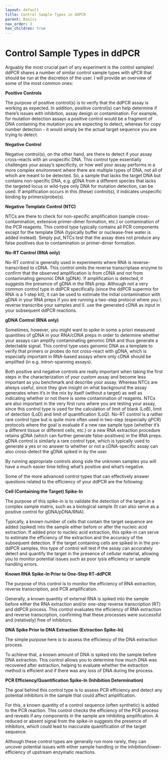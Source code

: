```yaml
---
layout: default
title: Control Sample Types in ddPCR
parent: Basics
nav_order: 3
has_children: true
---
```

# Control Sample Types in ddPCR

Arguably the most crucial part of any experiment is the control samples! ddPCR shares a number of similar control sample types with qPCR that should be run at the discretion of the user. I will provide an overview of some of the most common ones:

**Positive Controls**

The purpose of positive control(s) is to verify that the ddPCR assay is working as expected. In addition, positive control(s) can help determine if there’s issues with inhibition, assay design or contamination. For example, for mutation detection assays a positive control would be a fragment of DNA containing the mutation you are expecting to detect, whereas for copy number detection - it would simply be the actual target sequence you are trying to detect.

**Negative Control**

Negative control(s), on the other hand, are there to detect if your assay cross-reacts with an unspecific DNA. This control type essentially challenges your assay’s specificity, or how well your assay performs in a more complex environment where there are multiple types of DNA, not all of which are meant to be detected. So, a sample that lacks the target DNA but contains non-specific DNA, e.g. gDNA from a different species that lacks the targeted locus or wild-type only DNA for mutation detection, can be used. If amplification occurs in this (these) control(s), it indicates unspecific binding by primers/probe(s).

**Negative Template Control (NTC)**

NTCs are there to check for non-specific amplification (sample cross-contamination, extensive primer-dimer formation, etc.) or contamination of the PCR reagents. This control type typically contains all PCR components except for the template DNA (typically buffer or nuclease-free water is added instead). Simply put, NTCs test that the assay does not produce any false positives due to contamination or primer-dimer formation.

**No-RT Control (RNA only)**

No-RT control is generally used in experiments where RNA is reverse-transcribed to cDNA. This control omits the reverse transcriptase enzyme to confirm that the observed amplification is from cDNA and not from contaminating genomic DNA (gDNA). If amplification is detected, it suggests the presence of gDNA in the RNA prep. Although not a very common control type in ddPCR specifically (since the ddPCR supermix for RNA is a 1-step kit), it can be used to estimate the initial contamination with gDNA in your RNA preps if you are running a two-step protocol where you I. reverse transcribe your samples and II. use the generated cDNA as input in your subsequent ddPCR reactions.

**gDNA Control (RNA only)**

Sometimes, however, you might want to spike in some a priori measured quantities of gDNA in your RNA/cDNA preps in order to determine whether your assays can amplify contaminating genomic DNA and thus generate a detectable signal. This control type uses genomic DNA as a template to verify that primers or probes do not cross-react with gDNA, which is especially important in RNA-based assays where only cDNA should be amplified (in e.g. intron-spanning assays).

Both positive and negative controls are really important when taking the first steps in the characterization of your custom assay and become less important as you benchmark and describe your assay. Whereas NTCs are always useful, since they give insight on what background the assay generates when it’s in the mix by itself (without a target) as well as indicating whether or not there is some contamination of reagents. NTCs are also important in the very first runs where you are testing your assay, since this control type is used for the calculation of limit of blank (LoB), limit of detection (LoD) and limit of quantification (LoQ). No-RT control is a rather rare control type but is quite more often used in two-step (especially qPCR) protocols where the goal is evaluate if a new raw sample type (whether it’s a different tissue or different cells, etc.) or a new RNA extraction procedure retains gDNA (which can further generate false-positives) in the RNA preps. gDNA control is similarly a rare control type, which is typically used to generate a yes or no answer to whether or not a cDNA-specific assay can also cross-detect the gDNA spiked in by the user.

By running appropriate controls along side the unknown samples you will have a much easier time telling what’s positive and what’s negative.

Some of the more advanced control types that can effectively answer questions related to the efficiency of your ddPCR are the following:

**Cell (Containing the Target) Spike-In**

The purpose of this spike-in is to validate the detection of the target in a complex sample matrix, such as a biological sample (It can also serve as a positive control for gDNA/pDNA/RNA).

Typically, a known number of cells that contain the target sequence are added (spiked) into the sample either before or after the nucleic acid extraction. If added prior to nucleic acid extraction, this spike-in can serve to estimate the efficiency of the extraction and the accuracy of the subsequent detection. If the target containing cells are spiked in in the pre-ddPCR samples, this type of control will test if the assay can accurately detect and quantify the target in the presence of cellular material, allowing you to monitor potential issues such as poor lysis efficiency or sample handling errors.

**Known RNA Spike-In Prior to One-Step RT-ddPCR**

The purpose of this control is to monitor the efficiency of RNA extraction, reverse transcription, and PCR amplification.

Generally, a known quantity of external RNA is spiked into the sample before either the RNA extraction and/or one-step reverse transcription (RT) and ddPCR process. This control evaluates the efficiency of RNA extraction and reverse transcription, confirming that these processes were successful and (relatively) free of inhibitors.

**DNA Spike Prior to DNA Extraction (Extraction Spike-In)**

The simple purpose here is to assess the efficiency of the DNA extraction process.

To achieve that, a known amount of DNA is spiked into the sample before DNA extraction. This control allows you to determine how much DNA was recovered after extraction, helping to evaluate whether the extraction method is efficient and if there was any loss of DNA during the process.

**PCR Efficiency/Quantification Spike-In (Inhibition Determination)**

The goal behind this control type is to assess PCR efficiency and detect any potential inhibitors in the sample that could affect amplification.

For this, a known quantity of a control sequence (often synthetic) is added to the PCR reaction. This control checks the efficiency of the PCR process and reveals if any components in the sample are inhibiting amplification. A reduced or absent signal from the spike-in suggests the presence of inhibitors, which could lead to inaccurate quantification of the target sequence.

Although these control types are generally run more rarely, they can uncover potential issues with either sample handling or the inhibition/lower-efficiency of upstream enzymatic reactions.
